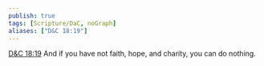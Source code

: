 ```yaml
---
publish: true
tags: [Scripture/DaC, noGraph]
aliases: ["D&C 18:19"]
---
```

[D&C 18:19](https://churchofjesuschrist.org/study/scriptures/dc-testament/dc/18?lang=eng&id=p19#p19) And if you have not faith, hope, and charity, you can do nothing.
